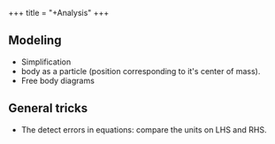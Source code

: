 +++
title = "+Analysis"
+++

##  Modeling
- Simplification
- body as a particle (position corresponding to it's center of mass).
- Free body diagrams

## General tricks
- The detect errors in equations: compare the units on LHS and RHS.